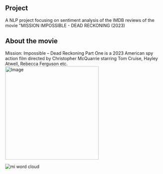 ## Project
A NLP project focusing on sentiment analysis of the IMDB reviews of the movie "MISSION IMPOSSIBLE - DEAD RECKONING (2023)

## About the movie 
Mission: Impossible – Dead Reckoning Part One is a 2023 American spy action film directed by Christopher McQuarrie starring Tom Cruise, Hayley Atwell, Rebecca Ferguson etc. 
<img src="https://github.com/Abhilash1781/Mission-Impossible/assets/72621930/121877e1-ba69-49b9-8642-a084e3e3fec5" alt="Image" width="300">

![mi word cloud](https://github.com/Abhilash1781/Mission-Impossible/assets/72621930/674c8363-fd6f-43c4-b731-3cf73c62cc55)
